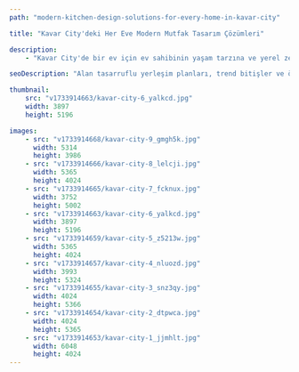 ```yaml
---
path: "modern-kitchen-design-solutions-for-every-home-in-kavar-city"

title: "Kavar City'deki Her Eve Modern Mutfak Tasarım Çözümleri"

description:
    - "Kavar City'de bir ev için ev sahibinin yaşam tarzına ve yerel zevklere mükemmel uyum sağlayan şık ve pratik bir mutfak tasarladık. Yerleşim planı, mevcut alanı en iyi şekilde değerlendirerek, ferah ve düzenli bir his yaratırken her şeye kolay erişim sağladı. Modern dokunuşlar katan trend bitişler, hem göz alıcı hem de işlevsel bir mutfak yarattı. Alanı sıcak ve davetkar kılmak için her detay özenle planlandı ve böylece mutfak, evin gerçek kalbi haline geldi."

seoDescription: "Alan tasarruflu yerleşim planları, trend bitişler ve özel çözümler sunan Kavar City'deki modern mutfak tasarımlarımızı keşfedin. Uzman tasarımcılarımızla mutfağınızı dönüştürün. Yaşam tarzınıza ve yerel zevklere mükemmel uyum sağlayan işlevsel ve şık bir alan yaratın."

thumbnail:
    src: "v1733914663/kavar-city-6_yalkcd.jpg"
    width: 3897
    height: 5196

images:
    - src: "v1733914668/kavar-city-9_gmgh5k.jpg"
      width: 5314
      height: 3986
    - src: "v1733914666/kavar-city-8_lelcji.jpg"
      width: 5365
      height: 4024
    - src: "v1733914665/kavar-city-7_fcknux.jpg"
      width: 3752
      height: 5002
    - src: "v1733914663/kavar-city-6_yalkcd.jpg"
      width: 3897
      height: 5196
    - src: "v1733914659/kavar-city-5_z5213w.jpg"
      width: 5365
      height: 4024
    - src: "v1733914657/kavar-city-4_nluozd.jpg"
      width: 3993
      height: 5324
    - src: "v1733914655/kavar-city-3_snz3qy.jpg"
      width: 4024
      height: 5366
    - src: "v1733914654/kavar-city-2_dtpwca.jpg"
      width: 4024
      height: 5365
    - src: "v1733914653/kavar-city-1_jjmhlt.jpg"
      width: 6048
      height: 4024
---
```

